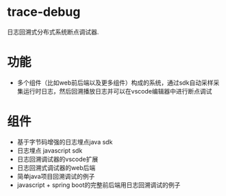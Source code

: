 trace-debug
================

日志回溯式分布式系统断点调试器.

# 功能

* 多个组件（比如web前后端以及更多组件）构成的系统，通过sdk自动采样采集运行时日志，然后回溯播放日志并可以在vscode编辑器中进行断点调试

# 组件

* 基于字节码增强的日志埋点java sdk
* 日志埋点 javascript sdk
* 日志回溯调试器的vscode扩展
* 日志回溯式调试器的web后端
* 简单java项目回溯调试的例子
* javascript + spring boot的完整前后端用日志回溯调试的例子

